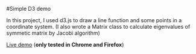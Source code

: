 #Simple D3 demo

In this project, I used d3.js to draw a line function and some points in a coordinate system. (I also wrote a Matrix class to calculate eigenvalues of symmetic matrix by Jacobi algorithm)

[Live demo](http://www.prism.gatech.edu/~yyang367/math2605)  (**only tested in Chrome and Firefox**)